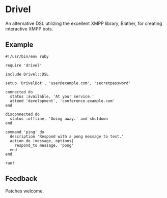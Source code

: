 Drivel
======
An alternative DSL utilizing the excellent XMPP library, Blather, for creating interactive XMPP bots.

Example
-------

    #!/usr/bin/env ruby

    require 'drivel'

    include Drivel::DSL

    setup 'DrivelBot', 'user@example.com', 'secretpassword'

    connected do
      status :available, 'At your service.'
      attend 'development', 'conference.example.com'
    end

    disconnected do
      status :offline, 'Going away.' and shutdown
    end

    command 'ping' do
      description 'Respond with a pong message to test.'
      action do |message, options|
        respond_to message, 'pong'
      end
    end

    run!

Feedback
--------
Patches welcome.

